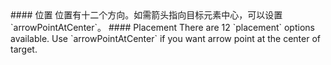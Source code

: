 <cn>
#### 位置
位置有十二个方向。如需箭头指向目标元素中心，可以设置 `arrowPointAtCenter`。
</cn>

<us>
#### Placement
There are 12 `placement` options available. Use `arrowPointAtCenter` if you want arrow point at the center of target.
</us>
